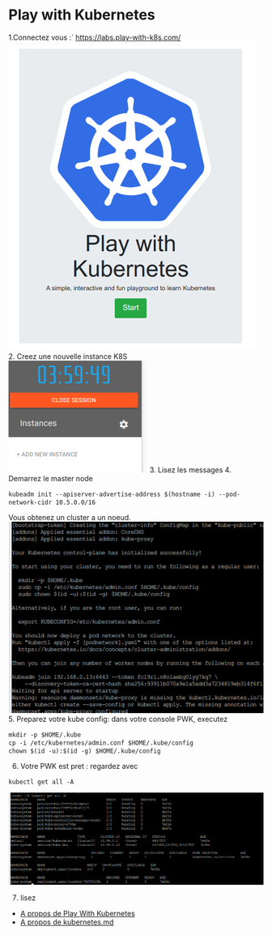 # Play with Kubernetes

1.Connectez vous :` https://labs.play-with-k8s.com/ ![PWK home.png](readme.pictures%2FPWK%20home.png)
2. Creez une nouvelle instance K8S ![PWK create instance.png](readme.pictures%2FPWK%20create%20instance.png)
3. Lisez les messages 
4. Demarrez le master node
```
kubeadm init --apiserver-advertise-address $(hostname -i) --pod-network-cidr 10.5.0.0/16
```
Vous obtenez un cluster  a un noeud. ![PWK started.png](readme.pictures%2FPWK%20started.png)
5. Preparez votre kube config: dans votre console PWK, executez 
```shell
mkdir -p $HOME/.kube
cp -i /etc/kubernetes/admin.conf $HOME/.kube/config
chown $(id -u):$(id -g) $HOME/.kube/config
```
 
6. Votre PWK est pret : regardez avec 
```shell
kubectl get all -A
```
![PWK view all.png](readme.pictures%2FPWK%20view%20all.png)

7. lisez
  * [A propos de Play With Kubernetes](about-pwk.md)
  * [A propos de kubernetes.md](about-kubernetes.md)